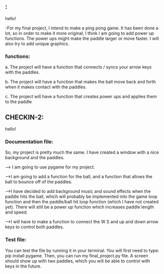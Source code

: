 ## :
hello!

-For my final project, I intend to make a ping pong game. It has been done a lot, so in order to make it more original, I think I am going to add power up functions. The power ups might make the paddle larger or move faster. I will also try to add unique graphics.

### functions: 
  a. The project will have a function that connects / syncs your arrow keys with the paddles.     
  
  b. The project will have a function that makes the ball move back and forth when it makes contact with the paddles.     

  c. The project will have a function that creates power ups and applies them to the paddle  

## CHECKIN-2:
hello!

### Documentation file: 
So, my project is pretty much the same. I have created a window with a nice background and the paddles.  

--> I am going to use pygame for my project.  

-->I am going to add a function for the ball, and a function that allows the ball to bounce off of the paddles.  

-->I have decided to add background music and sound effects when the paddle hits the ball, which will probably be implemented into the game loop function and then the paddle/ball hit loop function (which I have not created yet). There will still be a power up function which increases paddle length and speed.  

-->I will have to make a function to connect the W S and up and down arrow keys to control both paddles.

### Test file: 
You can test the file by running it in your terminal. You will first need to type: pip install pygame. Then, you can run my final_project.py file. A screen should show up with two paddles, which you will be able to control with keys in the future. 


